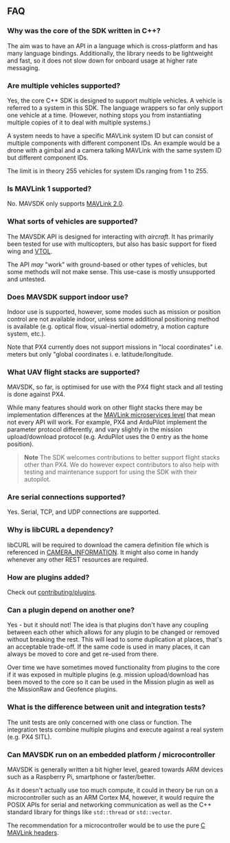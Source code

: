 ## FAQ

### Why was the core of the SDK written in C++?

The aim was to have an API in a language which is cross-platform and has many language bindings.
Additionally, the library needs to be lightweight and fast, so it does not slow down for onboard usage at higher rate messaging.

### Are multiple vehicles supported?

Yes, the core C++ SDK is designed to support multiple vehicles. A vehicle is referred to a system in this SDK. The language wrappers so far only support one vehicle at a time. (However, nothing stops you from instantiating multiple copies of it to deal with multiple systems.)

A system needs to have a specific MAVLink system ID but can consist of multiple components with different component IDs.
An example would be a drone with a gimbal and a camera talking MAVLink with the same system ID but different component IDs.

The limit is in theory 255 vehicles for system IDs ranging from 1 to 255.

### Is MAVLink 1 supported?

No. MAVSDK only supports [MAVLink 2.0](https://mavlink.io/en/guide/mavlink_2.html).

### What sorts of vehicles are supported?

The MAVSDK API is designed for interacting with *aircraft*. It has primarily been tested for use with multicopters, but also has basic support for fixed wing and [VTOL](../guide/vtol.md).

The API *may* "work" with ground-based or other types of vehicles, but some methods will not make sense.
This use-case is mostly unsupported and untested.

### Does MAVSDK support indoor use?

Indoor use is supported, however, some modes such as mission or position control are not available indoor, unless some additional positioning method is available (e.g. optical flow, visual-inertial odometry, a motion capture system, etc.).

Note that PX4 currently does not support missions in "local coordinates" i.e. meters but only "global coordinates i. e. latitude/longitude.

### What UAV flight stacks are supported?

MAVSDK, so far, is optimised for use with the PX4 flight stack and all testing is done against PX4.

While many features should work on other flight stacks there may be implementation differences at the [MAVLink microservices level](https://mavlink.io/en/protocol/overview.html) that mean not every API will work.
For example, PX4 and ArduPilot implement the parameter protocol differently, and vary slightly in the mission upload/download protocol (e.g. ArduPilot uses the 0 entry as the home position).

> **Note** The SDK welcomes contributions to better support flight stacks other than PX4.
> We do however expect contributors to also help with testing and maintenance support for using the SDK with their autopilot.

### Are serial connections supported?

Yes. Serial, TCP, and UDP connections are supported.

### Why is libCURL a dependency?

libCURL will be required to download the camera definition file which is referenced in [CAMERA_INFORMATION](https://mavlink.io/en/messages/common.html#CAMERA_INFORMATION).
It might also come in handy whenever any other REST resources are required.

### How are plugins added?

Check out [contributing/plugins](../contributing/plugins.md).

### Can a plugin depend on another one?

Yes - but it should not!
The idea is that plugins don't have any coupling between each other which allows for any plugin to be changed or removed without breaking the rest.
This will lead to some duplication at places, that's an acceptable trade-off.
If the same code is used in many places, it can always be moved to core and get re-used from there.

Over time we have sometimes moved functionality from plugins to the core if it was exposed in multiple plugins (e.g. mission upload/download has been moved to the core so it can be used in the Mission plugin as well as the MissionRaw and Geofence plugins.

### What is the difference between unit and integration tests?

The unit tests are only concerned with one class or function.
The integration tests combine multiple plugins and execute against a real system (e.g. PX4 SITL).

### Can MAVSDK run on an embedded platform / microcontroller

MAVSDK is generally written a bit higher level, geared towards ARM devices such as a Raspberry Pi, smartphone or faster/better.

As it doesn't actually use too much compute, it could in theory be run on a microcontroller such as an ARM Cortex M4, however, it would require the POSIX APIs for serial and networking communication as well as the C++ standard library for things like `std::thread` or `std::vector`.

The recommendation for a microcontroller would be to use the pure [C MAVLink headers](https://mavlink.io/en/mavgen_c/).
